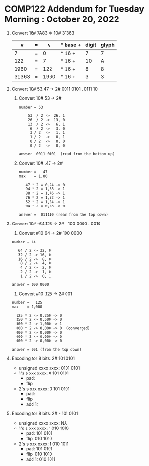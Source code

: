 # COMP122 Addendum for Tuesday Morning : October 20, 2022



1. Convert 16# 7A83 => 10# 31363


   | v      | = | v    | * base + |  digit |  glyph  |
   |--------|---|----- |----------|--------|---------|
   | 7      | = | 0    | *   16 + |    7   |  7      |
   | 122    | = | 7    | *   16 + |   10   |  A      |
   | 1960   | = | 122  | *   16 + |    8   |  8      |
   | 31363  | = | 1960 | *   16 + |    3   |  3      |



1. Convert 10# 53.47 -> 2# 0011 0101 . 0111 10
   1. Convert 10# 53 -> 2# 
   
      ```
      number = 53
   
          53  / 2 ->  26, 1 
          26  / 2 ->  13, 0
          13  / 2 ->   6, 1 
           6  / 2 ->   3, 0
           3 / 2  ->   1, 1
           1 / 2  ->   0, 1
           0 / 2  ->   0, 0
           0 / 2  ->   0, 0

      anwser: 0011 0101  (read from the bottom up)
      ```
   1. Convert 10# .47 -> 2# 

      ```
      number =   47
      max    = 1,00

         47 * 2 = 0,94 -> 0
         94 * 2 = 1,88 -> 1
         88 * 2 = 1,76 -> 1
         76 * 2 = 1,52 -> 1
         52 * 2 = 1,04 -> 1
         04 * 2 = 0,08 -> 0

      answer =  011110 (read from the top down)
      ```


1. Convert 10# -64.125 -> 2# - 100 0000 . 0010
   1. Convert #10 64 -> 2# 100 0000
   ```
   number = 64

      64 / 2 -> 32, 0
      32 / 2 -> 16, 0
      16 / 2 ->  8, 0
       8 / 2 ->  4, 0
       4 / 2 ->  2, 0
       2 / 2 ->  1, 0
       1 / 2 ->  0, 1

   answer = 100 0000
   ```
   1. Convert #10 .125 -> 2# 001
   ```
   number =   125
   max    = 1,000

     125 * 2 -> 0,250 -> 0
     250 * 2 -> 0,500 -> 0
     500 * 2 -> 1,000 -> 1
     000 * 2 -> 0,000 -> 0  (converged)
     000 * 2 -> 0,000 -> 0
     000 * 2 -> 0,000 -> 0
     000 * 2 -> 0,000 -> 0

   answer = 001 (from the top down)
   ```






1. Encoding for 8 bits:  2#   101 0101
      - unsigned xxxx xxxx: 0101 0101
      - 1's s xxx xxxx:  0 101 0101
        - pad:
        - flip:
      - 2's s xxx xxxx: 0 101 0101
        - pad: 
        - flip:
        - add 1:

1. Encoding for 8 bits:  2#  - 101 0101
      - unsigned xxxx xxxx: NA
      - 1's s xxx xxxx:  1 010 1010
        - pad:   101 0101
        - flip:  010 1010
      - 2's s xxx xxxx: 1 010 1011
        - pad:   101 0101
        - flip:  010 1010
        - add 1: 010 1011
















